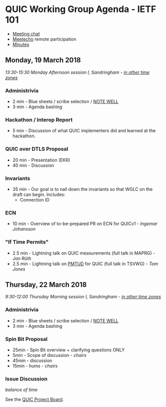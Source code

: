 # QUIC Working Group Agenda - IETF 101

* [Meeting chat](xmpp:quic@jabber.ietf.org?join)
* [Meetecho](http://www.meetecho.com/ietf101/quic) remote participation
* [Minutes](http://etherpad.tools.ietf.org:9000/p/notes-ietf-101-quic)



## Monday, 19 March 2018

*13:30-15:30	Monday Afternoon session I, Sandringham - [in other time zones](https://www.timeanddate.com/worldclock/fixedtime.html?msg=QUIC+WG+Meeting&iso=20180319T1330&p1=136&ah=2)*

### Administrivia

* 2 min - Blue sheets / scribe selection / [NOTE WELL](https://www.ietf.org/about/note-well.html)
* 3 min - Agenda bashing

### Hackathon / Interop Report

* 5 min - Discussion of what QUIC implementers did and learned at the hackathon.

### QUIC over DTLS Proposal

* 20 min - Presentation (EKR)
* 40 min - Discussion

### Invariants

* 35 min - Our goal is to nail down the invariants so that WGLC on the draft can begin. Includes:
  * Connection ID

### ECN

* 10 min - Overview of to-be-prepared PR on ECN for QUICv1 - *Ingemar Johansson*

### "If Time Permits"

* 2.5 min - Lightning talk on QUIC measurements (full talk in MAPRG) - *Jan Rüth*
* 2.5 min - Lightning talk on [PMTUD](https://tools.ietf.org/html/draft-fairhurst-tsvwg-datagram-plpmtud-02) for QUIC (full talk in TSVWG) - *Tom Jones*


## Thursday, 22 March 2018

*9:30-12:00	Thursday Morning session I, Sandringham - [in other time zones](https://www.timeanddate.com/worldclock/fixedtime.html?msg=QUIC+WG+Meeting&iso=20180322T0930&p1=136&ah=2&am=30)*

### Administrivia

* 2 min - Blue sheets / scribe selection / [NOTE WELL](https://www.ietf.org/about/note-well.html)
* 3 min - Agenda bashing

### Spin Bit Proposal

* 25min - Spin Bit overview + clarifying questions ONLY
*  5min - Scope of discussion - *chairs*
* 45min - discussion
* 15min - hums - *chairs*

### Issue Discussion

*balance of time*

See the [QUIC Project Board](https://github.com/quicwg/base-drafts/projects/2).

